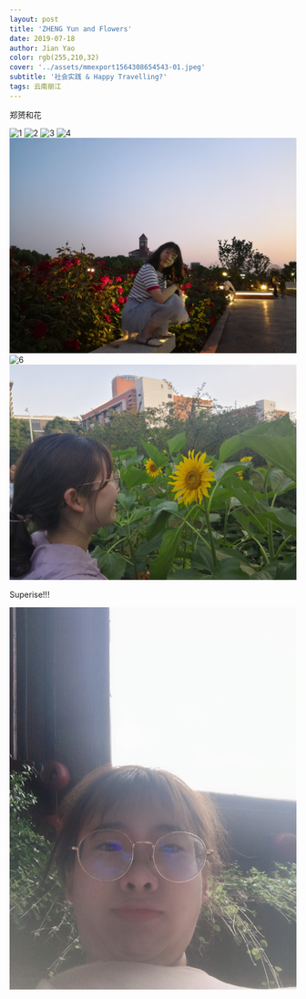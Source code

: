 ```yaml
---
layout: post
title: 'ZHENG Yun and Flowers'
date: 2019-07-18
author: Jian Yao
color: rgb(255,210,32)
cover: '../assets/mmexport1564308654543-01.jpeg'
subtitle: '社会实践 & Happy Travelling?'
tags: 云南丽江
---
```


郑赟和花


![1](../assets/IMG_20190329_132823.jpg)
![2](../assets/IMG_20190329_133256.jpg)
![3](../assets/IMG_20190403_160604.jpg)
![4](../assets/IMG_20190420_130839.jpg)
![5](../assets/IMG_20190522_190800.jpg)
![6](../assets/IMG_20190528_180730.jpg)
![7](../assets/IMG_20190623_174824.jpg)

Superise!!!

![郑赟和花](https://raw.githubusercontent.com/YJHelloWorld/YJHelloWorld.github.io/master/assets/mmexport1564304174540.jpg)
